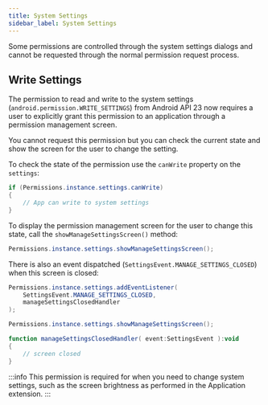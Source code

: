 ```yaml
---
title: System Settings
sidebar_label: System Settings
---
```


Some permissions are controlled through the system settings dialogs and cannot be requested through the normal permission request process. 



## Write Settings

The permission to read and write to the system settings (`android.permission.WRITE_SETTINGS`) from Android API 23 now requires a user to explicitly grant this permission to an application through a permission management screen.

You cannot request this permission but you can check the current state and show the screen for the user to change the setting.

To check the state of the permission use the `canWrite` property on the `settings`:

```actionscript
if (Permissions.instance.settings.canWrite)
{
    // App can write to system settings
}
```

To display the permission management screen for the user to change this state, call the `showManageSettingsScreen()` method:

```actionscript
Permissions.instance.settings.showManageSettingsScreen();
```

There is also an event dispatched (`SettingsEvent.MANAGE_SETTINGS_CLOSED`) when this screen is closed:

```actionscript
Permissions.instance.settings.addEventListener( 
    SettingsEvent.MANAGE_SETTINGS_CLOSED, 
    manageSettingsClosedHandler
);

Permissions.instance.settings.showManageSettingsScreen();

function manageSettingsClosedHandler( event:SettingsEvent ):void 
{
    // screen closed
}
```

:::info
This permission is required for when you need to change system settings, such as the screen brightness as performed in the Application extension.
:::
